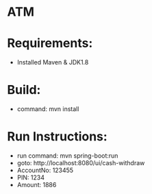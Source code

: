 # ATM

# Requirements:
- Installed Maven & JDK1.8

# Build:
- command: mvn install

# Run Instructions:
- run command: mvn spring-boot:run
- goto: http://localhost:8080/ui/cash-withdraw
- AccountNo: 123455
- PIN: 1234
- Amount: 1886